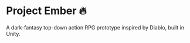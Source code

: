# Project Ember 🔥

A dark-fantasy top-down action RPG prototype inspired by Diablo, built in Unity.
